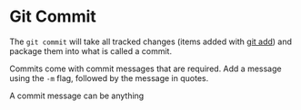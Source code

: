 # Git Commit

The `git commit` will take all tracked changes (items added with [git add](/Add.md)) and package them into what is called a commit.

Commits come with commit messages that are required. Add a message using the `-m` flag, followed by the message in quotes.

A commit message can be anything